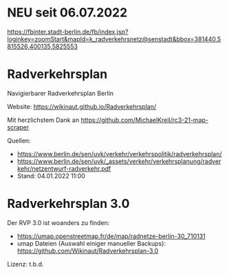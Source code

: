 # NEU seit 06.07.2022
https://fbinter.stadt-berlin.de/fb/index.jsp?loginkey=zoomStart&mapId=k_radverkehrsnetz@senstadt&bbox=381440,5815526,400135,5825553


# Radverkehrsplan
Navigierbarer Radverkehrsplan Berlin

Website: https://wikinaut.github.io/Radverkehrsplan/

Mit herzlichstem Dank an https://github.com/MichaelKreil/rc3-21-map-scraper

Quellen:
* https://www.berlin.de/sen/uvk/verkehr/verkehrspolitik/radverkehrsplan/
* https://www.berlin.de/sen/uvk/_assets/verkehr/verkehrsplanung/radverkehr/netzentwurf-radverkehr.pdf
* Stand: 04.01.2022 11:00


# Radverkehrsplan 3.0

Der RVP 3.0 ist woanders zu finden:

* https://umap.openstreetmap.fr/de/map/radnetze-berlin-30_710131
* umap Dateien (Auswahl einiger manueller Backups): https://github.com/Wikinaut/Radverkehrsplan-3.0

Lizenz: t.b.d.
